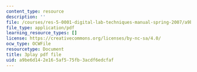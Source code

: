 ```yaml
---
content_type: resource
description: ''
file: /courses/res-5-0001-digital-lab-techniques-manual-spring-2007/a9be6d142e165af575fb3acdf6edcfaf_B_QyhG2-VBI.pdf
file_type: application/pdf
learning_resource_types: []
license: https://creativecommons.org/licenses/by-nc-sa/4.0/
ocw_type: OCWFile
resourcetype: Document
title: 3play pdf file
uid: a9be6d14-2e16-5af5-75fb-3acdf6edcfaf
---
```

